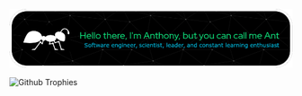![Header image Hi I'm Ant](github-header-image.png)

![Github Trophies](https://github-profile-trophy.vercel.app/?username=hillairet&rank=-C,-B&theme=juicyfresh&no-frame=true)
<!--
**hillairet/hillairet** is a ✨ _special_ ✨ repository because its `README.md` (this file) appears on your GitHub profile.

Here are some ideas to get you started:

- 🔭 I’m currently working on ...
- 🌱 I’m currently learning ...
- 👯 I’m looking to collaborate on ...
- 🤔 I’m looking for help with ...
- 💬 Ask me about ...
- 📫 How to reach me: ...
- 😄 Pronouns: ...
- ⚡ Fun fact: ...
-->
